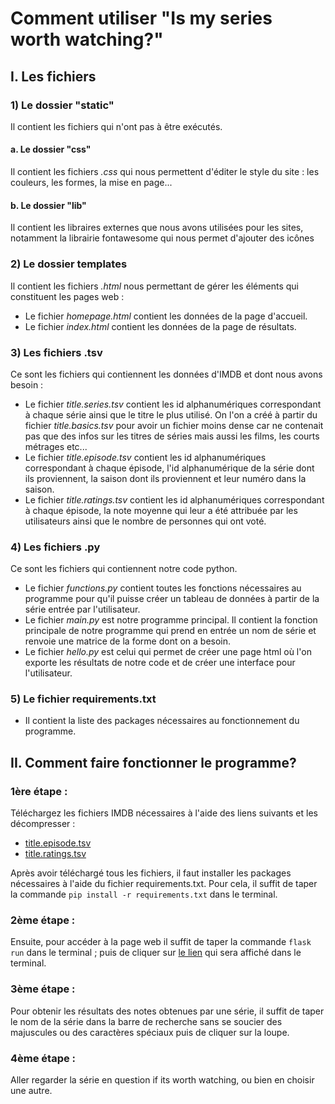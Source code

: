 # Comment utiliser "Is my series worth watching?"
## I. Les fichiers
### 1) Le dossier "static"
Il contient les fichiers qui n'ont pas à être exécutés. 
#### a. Le dossier "css"
Il contient les fichiers *.css* qui nous permettent d'éditer le style du site : les couleurs, les formes, la mise en page...
#### b. Le dossier "lib"
Il contient les libraires externes que nous avons utilisées pour les sites, notamment la librairie fontawesome qui nous permet d'ajouter des icônes
### 2) Le dossier templates
Il contient les fichiers *.html* nous permettant de gérer les éléments qui constituent les pages web :

* Le fichier *homepage.html* contient les données de la page d'accueil.
* Le fichier *index.html* contient les données de la page de résultats.

### 3) Les fichiers .tsv
Ce sont les fichiers qui contiennent les données d'IMDB et dont nous avons besoin :

* Le fichier *title.series.tsv* contient les id alphanumériques correspondant à chaque série ainsi que le titre le plus utilisé. On l'on a créé à partir du fichier *title.basics.tsv* pour avoir un fichier moins dense car ne contenait pas que des infos sur les titres de séries mais aussi les films, les courts métrages etc...
* Le fichier *title.episode.tsv* contient les id alphanumériques correspondant à chaque épisode, l'id alphanumérique de la série dont ils proviennent, la saison dont ils proviennent et leur numéro dans la saison.
* Le fichier *title.ratings.tsv* contient les id alphanumériques correspondant à chaque épisode, la note moyenne qui leur a été attribuée par les utilisateurs ainsi que le nombre de personnes qui ont voté.

### 4) Les fichiers .py
Ce sont les fichiers qui contiennent notre code python.

* Le fichier *functions.py* contient toutes les fonctions nécessaires au programme pour qu'il puisse créer un tableau de données à partir de la série entrée par l'utilisateur.
* Le fichier *main.py* est notre programme principal. Il contient la fonction principale de notre programme qui prend en entrée un nom de série et renvoie une matrice de la forme dont on a besoin.
* Le fichier *hello.py* est celui qui permet de créer une page html où l'on exporte les résultats de notre code et de créer une interface pour l'utilisateur.

### 5) Le fichier requirements.txt
* Il contient la liste des packages nécessaires au fonctionnement du programme.

## II. Comment faire fonctionner le programme?
### 1ère étape :
Téléchargez les fichiers IMDB nécessaires à l'aide des liens suivants et les décompresser : 
* [title.episode.tsv](https://datasets.imdbws.com/title.episode.tsv.gz)
* [title.ratings.tsv](https://datasets.imdbws.com/title.ratings.tsv.gz)

Après avoir téléchargé tous les fichiers, il faut installer les packages nécessaires à l'aide du fichier requirements.txt. Pour cela, il suffit de taper la commande `pip install -r requirements.txt` dans le terminal.

### 2ème étape :
Ensuite, pour accéder à la page web il suffit de taper la commande `flask run` dans le terminal ; puis de cliquer sur [le lien](http://127.0.0.1:5000/) qui sera affiché dans le terminal.

### 3ème étape :
Pour obtenir les résultats des notes obtenues par une série, il suffit de taper le nom de la série dans la barre de recherche sans se soucier des majuscules ou des caractères spéciaux puis de cliquer sur la loupe.

### 4ème étape :
Aller regarder la série en question if its worth watching, ou bien en choisir une autre.